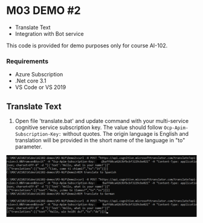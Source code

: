 # M03 DEMO #2

- Translate Text
- Integration with Bot service

This code is provided for demo purposes only for course AI-102.

### Requirements
- Azure Subscription
- .Net core 3.1
- VS Code or VS 2019

## Translate Text

1. Open file 'translate.bat' and update command with your multi-service cognitive service subscription key. The value should follow `Ocp-Apim-Subscription-Key:` without quotes. The origin language is English and translation will be provided in the short name of the language in "to" parameter.

![translation](translated.png)
